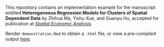 This repository contains an implementation example for the manuscript
 entitled **Heterogeneous Regression Models for Clusters of Spatial
 Dependent Data** by Zhihua Ma, Yishu Xue, and Guanyu Hu, accepted for
 publication at [*Spatial Economic Analysis*](https://www.tandfonline.com/doi/full/10.1080/17421772.2020.1784989).
 
Render `demonstration.Rmd` to obtain a `.html` file, or view a pre-compiled output [here](https://ys-xue.github.io/Spatial-Heterogeneous-Regression-Supplemental/).
